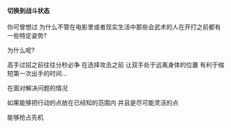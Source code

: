 #### 切换到战斗状态
你可曾想过 为什么不管在电影里或者现实生活中那些会武术的人在开打之前都有一些特定姿势?

为什么呢?

高手过招之前往往分秒必争 在选择攻击之前 让双手处于远离身体的位置 有利于缩短第一次出手的时间...

在面对解决问题的情况

如果能够把行动的点放在已经知的范围内 并且是尽可能灵活的点

能够抢占先机
